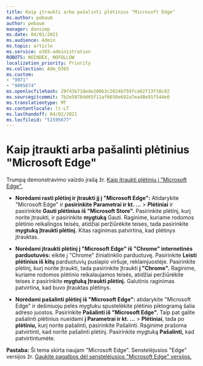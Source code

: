 ```yaml
---
title: Kaip įtraukti arba pašalinti plėtinius "Microsoft Edge"
ms.author: pebaum
author: pebaum
manager: dansimp
ms.date: 04/01/2021
ms.audience: Admin
ms.topic: article
ms.service: o365-administration
ROBOTS: NOINDEX, NOFOLLOW
localization_priority: Priority
ms.collection: Adm_O365
ms.custom:
- "9971"
- "9005674"
ms.openlocfilehash: 29f43b718ede200b3c2024b759fca02f13f38c02
ms.sourcegitcommit: 7b2e5078dd65f11af6650e692a7ea48e91f544e0
ms.translationtype: MT
ms.contentlocale: lt-LT
ms.lasthandoff: 04/02/2021
ms.locfileid: "51595677"
---
```

# <a name="how-to-add-or-remove-extensions-in-microsoft-edge"></a>Kaip įtraukti arba pašalinti plėtinius "Microsoft Edge"

Trumpą demonstravimo vaizdo įrašą žr. [Kaip įtraukti plėtinių į "Microsoft Edge".](https://support.microsoft.com/help/4027935/windows-10-add-or-remove-browser-extensions)

- **Norėdami rasti plėtinį ir įtraukti jį į "Microsoft Edge":** Atidarykite "Microsoft Edge" ir **pasirinkite Parametrai ir kt. ...**  >  **Plėtiniai** ir pasirinkite **Gauti plėtinius iš "Microsoft Store".** Pasirinkite plėtinį, kurį norite įtraukti, ir pasirinkite **mygtuką** Gauti. Raginime, kuriame rodomos plėtinio reikalingos teisės, atidžiai peržiūrėkite teises, tada pasirinkite **mygtuką Įtraukti plėtinį.** Kitas raginimas patvirtina, kad plėtinys įtrauktas.

- **Norėdami įtraukti plėtinį į "Microsoft Edge" iš "Chrome" internetinės parduotuvės:** eikite į "Chrome" žiniatinklio parduotuvę. Pasirinkite **Leisti plėtinius iš kitų** parduotuvių puslapio viršuje, reklamjuostėje. Pasirinkite plėtinį, kurį norite įtraukti, tada pasirinkite Įtraukti **į "Chrome".** Raginime, kuriame rodomos plėtinio reikalaujamos teisės, atidžiai peržiūrėkite teises ir pasirinkite **mygtuką Įtraukti plėtinį.** Galutinis raginimas patvirtina, kad buvo įtrauktas plėtinys.

- **Norėdami pašalinti plėtinį iš "Microsoft Edge":** atidarykite "Microsoft Edge" ir dešiniuoju pelės mygtuku spustelėkite plėtinio piktogramą šalia adreso juostos. Pasirinkite **Pašalinti iš "Microsoft Edge".** Taip pat galite pašalinti plėtinius nueidami **į Parametrai ir kt. ...**  >  **Plėtiniai**, tada po **plėtiniu,** kurį norite pašalinti, pasirinkite Pašalinti. Raginime prašoma patvirtinti, kad norite pašalinti plėtinį. Pasirinkite mygtuką **Pašalinti,** kad patvirtintumėte.

**Pastaba:** Ši tema skirta naujam "Microsoft Edge". Senstelėjusios "Edge" versijos žr. [Gaukite pagalbos dėl senstelėjusios "Microsoft Edge" versijos.](https://support.microsoft.com/hub/4522743/microsoft-edge-help)